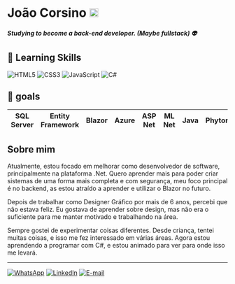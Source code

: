 # João Corsino <img src="https://emojigraph.org/media/apple/flag-brazil_1f1e7-1f1f7.png" alt="Bandeira do Brasil" height="20"/>

##### Studying to become a back-end developer. (Maybe fullstack) :alien:
## :book: Learning Skills
![HTML5](https://img.shields.io/badge/HTML5-000?style=for-the-badge&logo=html5) ![CSS3](https://img.shields.io/badge/CSS3-000?style=for-the-badge&logo=css3&logoColor=264CE4) ![JavaScript](https://img.shields.io/badge/JavaScript-000?style=for-the-badge&logo=javascript) ![C#](https://img.shields.io/badge/C%23-000?style=for-the-badge&logo=c-sharp&logoColor=823085)

## :scroll: goals
| SQL Server | Entity Framework | Blazor | Azure | ASP Net | ML Net | Java | Phyton 
|-|-|-|-|-|-|-|-|

## Sobre mim
Atualmente, estou focado em melhorar como desenvolvedor de software, principalmente na plataforma .Net. Quero aprender mais para poder criar sistemas de uma forma mais completa e com segurança, meu foco principal é no backend, as estou atraído a aprender e utilizar o Blazor no futuro.

Depois de trabalhar como Designer Gráfico por mais de 6 anos, percebi que não estava feliz. Eu gostava de aprender sobre design, mas não era o suficiente para me manter motivado e trabalhando na área.

Sempre gostei de experimentar coisas diferentes. Desde criança, tentei muitas coisas, e isso me fez interessado em várias áreas. Agora estou aprendendo a programar com C#, e estou animado para ver para onde isso me levará.
___
[![WhatsApp](https://img.shields.io/badge/WhatsApp-25D366?style=for-the-badge&logo=whatsapp&logoColor=white)](https://wa.me/5512996399108) [![LinkedIn](https://img.shields.io/badge/LinkedIn-000?style=for-the-badge&logo=linkedin&logoColor=0E76A8)](https://www.linkedin.com/in/jota-corsino/) [![E-mail](https://img.shields.io/badge/-Email-000?style=for-the-badge&logo=microsoft-outlook&logoColor=007BFF)](mailto:oi.corsino@gmail.com)
